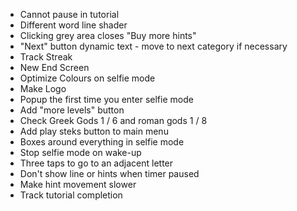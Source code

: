 - Cannot pause in tutorial
- Different word line shader
- Clicking grey area closes "Buy more hints"
- "Next" button dynamic text - move to next category if necessary
- Track Streak
- New End Screen
- Optimize Colours on selfie mode
- Make Logo
- Popup the first time you enter selfie mode
- Add "more levels" button
- Check Greek Gods 1 / 6 and roman gods 1 / 8
- Add play steks button to main menu
- Boxes around everything in selfie mode
- Stop selfie mode on wake-up
- Three taps to go to an adjacent letter
- Don't show line or hints when timer paused
- Make hint movement slower
- Track tutorial completion
